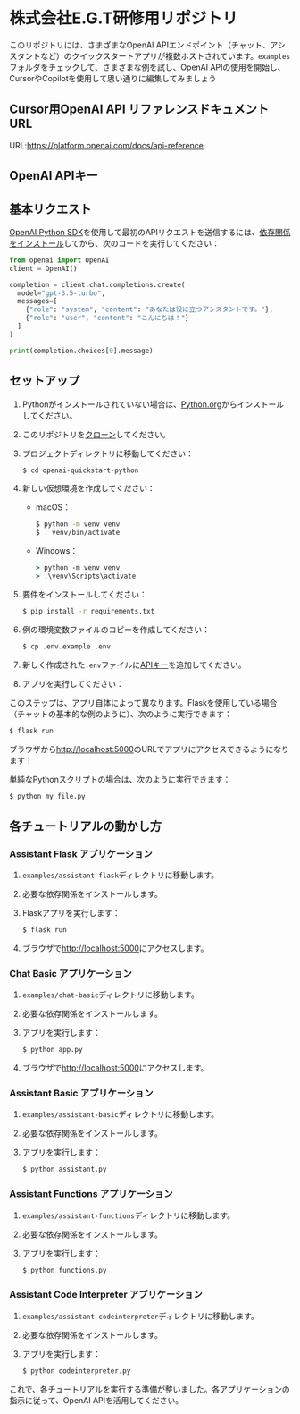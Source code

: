# 株式会社E.G.T研修用リポジトリ

このリポジトリには、さまざまなOpenAI APIエンドポイント（チャット、アシスタントなど）のクイックスタートアプリが複数ホストされています。`examples`フォルダをチェックして、さまざまな例を試し、OpenAI APIの使用を開始し、CursorやCopilotを使用して思い通りに編集してみましょう

## Cursor用OpenAI API リファレンスドキュメントURL
URL:https://platform.openai.com/docs/api-reference
## OpenAI APIキー

## 基本リクエスト

[OpenAI Python SDK](https://github.com/openai/openai-python)を使用して最初のAPIリクエストを送信するには、[依存関係をインストール](https://platform.openai.com/docs/quickstart?context=python)してから、次のコードを実行してください：

```python
from openai import OpenAI
client = OpenAI()

completion = client.chat.completions.create(
  model="gpt-3.5-turbo",
  messages=[
    {"role": "system", "content": "あなたは役に立つアシスタントです。"},
    {"role": "user", "content": "こんにちは！"}
  ]
)

print(completion.choices[0].message)
```

## セットアップ

1. Pythonがインストールされていない場合は、[Python.org](https://www.python.org/downloads/)からインストールしてください。

2. このリポジトリを[クローン](https://docs.github.com/en/repositories/creating-and-managing-repositories/cloning-a-repository)してください。

3. プロジェクトディレクトリに移動してください：

   ```bash
   $ cd openai-quickstart-python
   ```

4. 新しい仮想環境を作成してください：

   - macOS：

     ```bash
     $ python -m venv venv
     $ . venv/bin/activate
     ```

   - Windows：
     ```cmd
     > python -m venv venv
     > .\venv\Scripts\activate
     ```

5. 要件をインストールしてください：

   ```bash
   $ pip install -r requirements.txt
   ```

6. 例の環境変数ファイルのコピーを作成してください：

   ```bash
   $ cp .env.example .env
   ```

7. 新しく作成された`.env`ファイルに[APIキー](https://platform.openai.com/api-keys)を追加してください。

8. アプリを実行してください：

このステップは、アプリ自体によって異なります。Flaskを使用している場合（チャットの基本的な例のように）、次のように実行できます：

```bash
$ flask run
```

ブラウザから[http://localhost:5000](http://localhost:5000)のURLでアプリにアクセスできるようになります！

単純なPythonスクリプトの場合は、次のように実行できます：

```bash
$ python my_file.py
```


## 各チュートリアルの動かし方

### Assistant Flask アプリケーション

1. `examples/assistant-flask`ディレクトリに移動します。
2. 必要な依存関係をインストールします。
3. Flaskアプリを実行します：

   ```bash
   $ flask run
   ```

4. ブラウザで[http://localhost:5000](http://localhost:5000)にアクセスします。

### Chat Basic アプリケーション

1. `examples/chat-basic`ディレクトリに移動します。
2. 必要な依存関係をインストールします。
3. アプリを実行します：

   ```bash
   $ python app.py
   ```

4. ブラウザで[http://localhost:5000](http://localhost:5000)にアクセスします。

### Assistant Basic アプリケーション

1. `examples/assistant-basic`ディレクトリに移動します。
2. 必要な依存関係をインストールします。
3. アプリを実行します：

   ```bash
   $ python assistant.py
   ```

### Assistant Functions アプリケーション

1. `examples/assistant-functions`ディレクトリに移動します。
2. 必要な依存関係をインストールします。
3. アプリを実行します：

   ```bash
   $ python functions.py
   ```

### Assistant Code Interpreter アプリケーション

1. `examples/assistant-codeinterpreter`ディレクトリに移動します。
2. 必要な依存関係をインストールします。
3. アプリを実行します：

   ```bash
   $ python codeinterpreter.py
   ```

これで、各チュートリアルを実行する準備が整いました。各アプリケーションの指示に従って、OpenAI APIを活用してください。